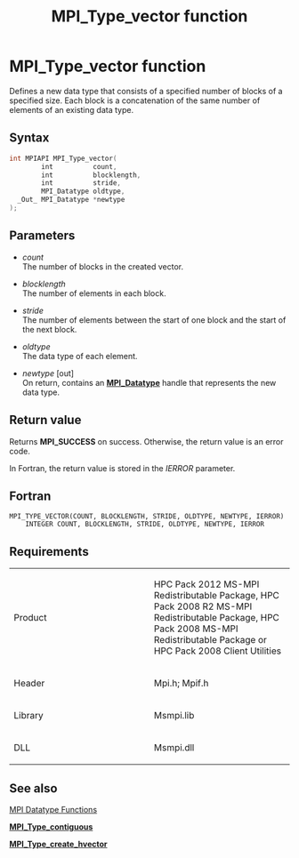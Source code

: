 ﻿---
title: MPI_Type_vector function
TOCTitle: MPI_Type_vector function
ms:assetid: 1bb8716f-8dc1-4b3a-8f2b-5177c63db715
ms:mtpsurl: https://msdn.microsoft.com/en-us/library/Dn520584(v=VS.85)
ms:contentKeyID: 59361055
ms.date: 03/28/2018
mtps_version: v=VS.85
f1_keywords:
- MPI_TYPE_VECTOR
- mpif/MPI_Type_vector
- mpi/MPI_TYPE_VECTOR
dev_langs:
- C++
- C
api_location:
- Msmpi.dll
api_name:
- MPI_Type_vector
api_type:
- DLLExport
product:
- Windows
topic_type:
- apiref
- kbSyntax
product_family_name: VS
ROBOTS: INDEX,FOLLOW
---

# MPI\_Type\_vector function

Defines a new data type that consists of a specified number of blocks of a specified size. Each block is a concatenation of the same number of elements of an existing data type.

## Syntax

``` c++
int MPIAPI MPI_Type_vector(
        int          count,
        int          blocklength,
        int          stride,
        MPI_Datatype oldtype,
  _Out_ MPI_Datatype *newtype
);
```

## Parameters

  - *count*  
    The number of blocks in the created vector.

  - *blocklength*  
    The number of elements in each block.

  - *stride*  
    The number of elements between the start of one block and the start of the next block.

  - *oldtype*  
    The data type of each element.

  - *newtype* \[out\]  
    On return, contains an [**MPI\_Datatype**](mpi-datatype-enumeration.md) handle that represents the new data type.

## Return value

Returns **MPI\_SUCCESS** on success. Otherwise, the return value is an error code.

In Fortran, the return value is stored in the *IERROR* parameter.

## Fortran

    MPI_TYPE_VECTOR(COUNT, BLOCKLENGTH, STRIDE, OLDTYPE, NEWTYPE, IERROR)
        INTEGER COUNT, BLOCKLENGTH, STRIDE, OLDTYPE, NEWTYPE, IERROR

## Requirements

<table>
<colgroup>
<col style="width: 50%" />
<col style="width: 50%" />
</colgroup>
<tbody>
<tr class="odd">
<td><p>Product</p></td>
<td><p>HPC Pack 2012 MS-MPI Redistributable Package, HPC Pack 2008 R2 MS-MPI Redistributable Package, HPC Pack 2008 MS-MPI Redistributable Package or HPC Pack 2008 Client Utilities</p></td>
</tr>
<tr class="even">
<td><p>Header</p></td>
<td>Mpi.h;
Mpif.h</td>
</tr>
<tr class="odd">
<td><p>Library</p></td>
<td>Msmpi.lib</td>
</tr>
<tr class="even">
<td><p>DLL</p></td>
<td>Msmpi.dll</td>
</tr>
</tbody>
</table>


## See also

[MPI Datatype Functions](mpi-datatype-functions.md)

[**MPI\_Type\_contiguous**](mpi-type-contiguous-function.md)

[**MPI\_Type\_create\_hvector**](mpi-type-create-hvector-function.md)


